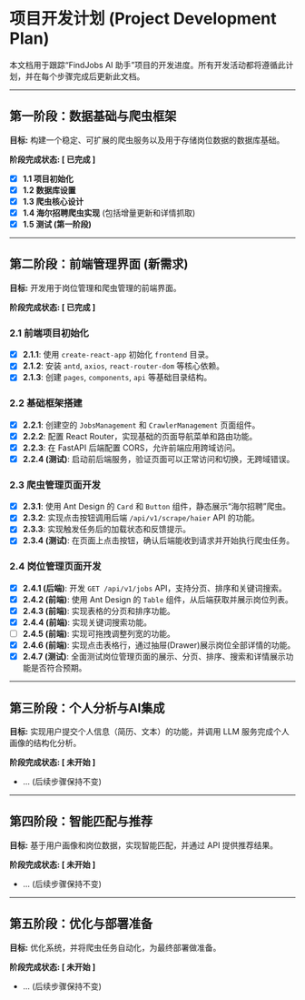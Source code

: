 # 项目开发计划 (Project Development Plan)

本文档用于跟踪“FindJobs AI 助手”项目的开发进度。所有开发活动都将遵循此计划，并在每个步骤完成后更新此文档。

---

## 第一阶段：数据基础与爬虫框架

**目标:** 构建一个稳定、可扩展的爬虫服务以及用于存储岗位数据的数据库基础。

**阶段完成状态: [ 已完成 ]**

- [x] **1.1 项目初始化**
- [x] **1.2 数据库设置**
- [x] **1.3 爬虫核心设计**
- [x] **1.4 海尔招聘爬虫实现** (包括增量更新和详情抓取)
- [x] **1.5 测试 (第一阶段)**

---

## 第二阶段：前端管理界面 (新需求)

**目标:** 开发用于岗位管理和爬虫管理的前端界面。

**阶段完成状态: [ 已完成 ]**

### 2.1 前端项目初始化
- [x] **2.1.1**: 使用 `create-react-app` 初始化 `frontend` 目录。
- [x] **2.1.2**: 安装 `antd`, `axios`, `react-router-dom` 等核心依赖。
- [x] **2.1.3**: 创建 `pages`, `components`, `api` 等基础目录结构。

### 2.2 基础框架搭建
- [x] **2.2.1**: 创建空的 `JobsManagement` 和 `CrawlerManagement` 页面组件。
- [x] **2.2.2**: 配置 React Router，实现基础的页面导航菜单和路由功能。
- [x] **2.2.3**: 在 FastAPI 后端配置 CORS，允许前端应用跨域访问。
- [x] **2.2.4 (测试)**: 启动前后端服务，验证页面可以正常访问和切换，无跨域错误。

### 2.3 爬虫管理页面开发
- [x] **2.3.1**: 使用 Ant Design 的 `Card` 和 `Button` 组件，静态展示“海尔招聘”爬虫。
- [x] **2.3.2**: 实现点击按钮调用后端 `/api/v1/scrape/haier` API 的功能。
- [x] **2.3.3**: 实现触发任务后的加载状态和反馈提示。
- [x] **2.3.4 (测试)**: 在页面上点击按钮，确认后端能收到请求并开始执行爬虫任务。

### 2.4 岗位管理页面开发
- [x] **2.4.1 (后端)**: 开发 `GET /api/v1/jobs` API，支持分页、排序和关键词搜索。
- [x] **2.4.2 (前端)**: 使用 Ant Design 的 `Table` 组件，从后端获取并展示岗位列表。
- [x] **2.4.3 (前端)**: 实现表格的分页和排序功能。
- [x] **2.4.4 (前端)**: 实现关键词搜索功能。
- [ ] **2.4.5 (前端)**: 实现可拖拽调整列宽的功能。
- [x] **2.4.6 (前端)**: 实现点击表格行，通过抽屉(Drawer)展示岗位全部详情的功能。
- [x] **2.4.7 (测试)**: 全面测试岗位管理页面的展示、分页、排序、搜索和详情展示功能是否符合预期。

---

## 第三阶段：个人分析与AI集成

**目标:** 实现用户提交个人信息（简历、文本）的功能，并调用 LLM 服务完成个人画像的结构化分析。

**阶段完成状态: [ 未开始 ]**

- ... (后续步骤保持不变)

---

## 第四阶段：智能匹配与推荐

**目标:** 基于用户画像和岗位数据，实现智能匹配，并通过 API 提供推荐结果。

**阶段完成状态: [ 未开始 ]**

- ... (后续步骤保持不变)

---

## 第五阶段：优化与部署准备

**目标:** 优化系统，并将爬虫任务自动化，为最终部署做准备。

**阶段完成状态: [ 未开始 ]**

- ... (后续步骤保持不变)